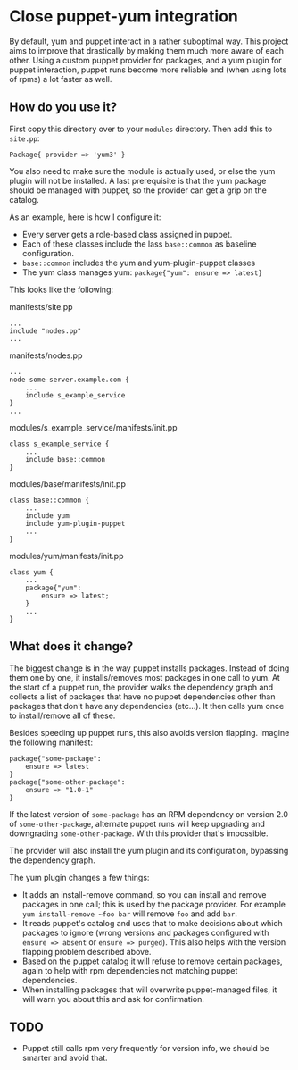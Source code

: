 Close puppet-yum integration
============================

By default, yum and puppet interact in a rather suboptimal way. This project
aims to improve that drastically by making them much more aware of each other.
Using a custom puppet provider for packages, and a yum plugin for puppet
interaction, puppet runs become more reliable and (when using lots of rpms) a
lot faster as well.

How do you use it?
------------------
First copy this directory over to your `modules` directory. Then add this to
`site.pp`:

    Package{ provider => 'yum3' }

You also need to make sure the module is actually used, or else the yum plugin
will not be installed. A last prerequisite is that the yum package should be
managed with puppet, so the provider can get a grip on the catalog.

As an example, here is how I configure it:
 * Every server gets a role-based class assigned in puppet.
 * Each of these classes include the lass `base::common` as baseline configuration. 
 * `base::common` includes the yum and yum-plugin-puppet classes
 * The yum class manages yum: `package{"yum": ensure => latest}`

This looks like the following:

manifests/site.pp

    ...
    include "nodes.pp"
    ...

manifests/nodes.pp

    ...
    node some-server.example.com {
        ...
        include s_example_service
    }
    ...

modules/s\_example\_service/manifests/init.pp

    class s_example_service {
        ...
        include base::common
    }

modules/base/manifests/init.pp

    class base::common {
        ...
        include yum
        include yum-plugin-puppet
        ...
    }

modules/yum/manifests/init.pp

    class yum {
        ...
        package{"yum":
            ensure => latest;
        }
        ...
    }


What does it change?
--------------------
The biggest change is in the way puppet installs packages. Instead of doing
them one by one, it installs/removes most packages in one call to yum. At the
start of a puppet run, the provider walks the dependency graph and collects a
list of packages that have no puppet dependencies other than packages that
don't have any dependencies (etc...). It then calls yum once to install/remove
all of these.

Besides speeding up puppet runs, this also avoids version flapping. Imagine the
following manifest:

    package{"some-package":
        ensure => latest
    }
    package{"some-other-package":
        ensure => "1.0-1"
    }

If the latest version of `some-package` has an RPM dependency on version 2.0 of
`some-other-package`, alternate puppet runs will keep upgrading and downgrading
`some-other-package`. With this provider that's impossible.

The provider will also install the yum plugin and its configuration, bypassing
the dependency graph.

The yum plugin changes a few things:

* It adds an install-remove command, so you can install and remove packages in
  one call; this is used by the package provider. For example `yum
  install-remove ~foo bar` will remove `foo` and add `bar`.
* It reads puppet's catalog and uses that to make decisions about which
  packages to ignore (wrong versions and packages configured with `ensure =>
  absent` or `ensure => purged`). This also helps with the version flapping
  problem described above.
* Based on the puppet catalog it will refuse to remove certain packages, again
  to help with rpm dependencies not matching puppet dependencies.
* When installing packages that will overwrite puppet-managed files, it will
  warn you about this and ask for confirmation.

TODO
----
* Puppet still calls rpm very frequently for version info, we should be smarter
  and avoid that.
